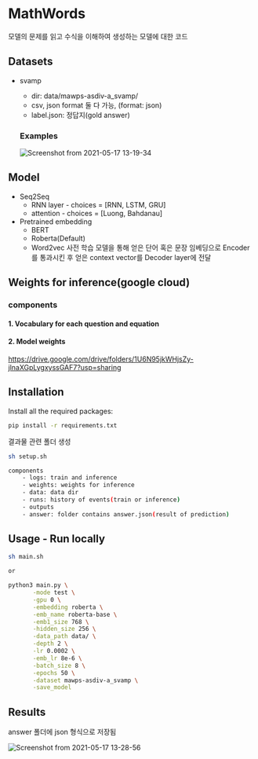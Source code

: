 # MathWords

모델의 문제를 읽고 수식을 이해하여 생성하는 모델에 대한 코드

## Datasets

- svamp 
  - dir: data/mawps-asdiv-a_svamp/
  - csv, json format 둘 다 가능, (format: json)
  - label.json: 정답지(gold answer)


  ### Examples
  ![Screenshot from 2021-05-17 13-19-34](https://user-images.githubusercontent.com/44221520/118432097-bf32bd80-b712-11eb-8bb2-96d9aea200c7.png)

## Model
- Seq2Seq
  - RNN layer - choices = [RNN, LSTM, GRU]
  - attention - choices = [Luong, Bahdanau]
- Pretrained embedding
  - BERT
  - Roberta(Default)
  - Word2vec
  사전 학습 모델을 통해 얻은 단어 혹은 문장 임베딩으로 Encoder를 통과시킨 후 얻은 context vector를 
  Decoder layer에 전달
  

## Weights for inference(google cloud)
### components
#### 1. Vocabulary for each question and equation
#### 2. Model weights

https://drive.google.com/drive/folders/1U6N95jkWHjsZy-jlnaXGpLygxyssGAF7?usp=sharing

  
## Installation 

Install all the required packages:

```bash 
pip install -r requirements.txt

```

결과물 관련 폴더 생성
```bash 
sh setup.sh

components 
    - logs: train and inference
    - weights: weights for inference
    - data: data dir
    - runs: history of events(train or inference)
    - outputs
    - answer: folder contains answer.json(result of prediction)

```

## Usage - Run locally

```bash
sh main.sh

or

python3 main.py \
       -mode test \
       -gpu 0 \
       -embedding roberta \
       -emb_name roberta-base \
       -emb1_size 768 \
       -hidden_size 256 \
       -data_path data/ \
       -depth 2 \
       -lr 0.0002 \
       -emb_lr 8e-6 \
       -batch_size 8 \
       -epochs 50 \
       -dataset mawps-asdiv-a_svamp \
       -save_model
```


## Results
answer 폴더에 json 형식으로 저장됨 

![Screenshot from 2021-05-17 13-28-56](https://user-images.githubusercontent.com/44221520/118432584-e8a01900-b713-11eb-8fe1-7d45a7672bd2.png)
